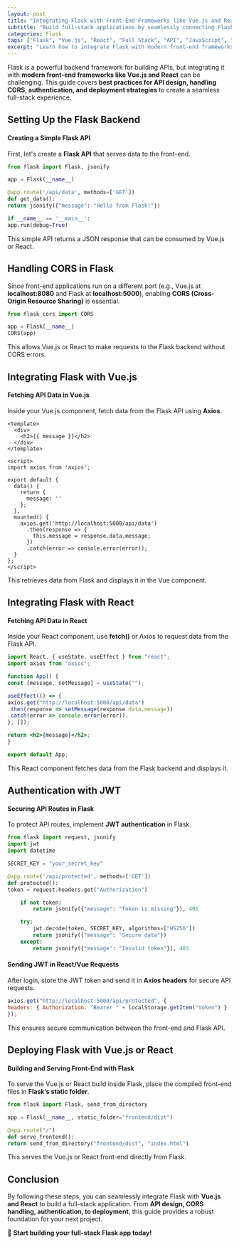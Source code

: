```yaml
---
layout: post
title: "Integrating Flask with Front-End Frameworks like Vue.js and React"
subtitle: "Build full-stack applications by seamlessly connecting Flask with Vue.js and React"
categories: Flask
tags: ["Flask", "Vue.js", "React", "Full Stack", "API", "JavaScript", "Python", "Frontend"]
excerpt: "Learn how to integrate Flask with modern front-end frameworks like Vue.js and React to build seamless full-stack applications. Explore API design, CORS handling, authentication, and deployment strategies."
---
```

Flask is a powerful backend framework for building APIs, but integrating it with **modern front-end frameworks like Vue.js and React** can be challenging. This guide covers **best practices for API design, handling CORS, authentication, and deployment strategies** to create a seamless full-stack experience.

## Setting Up the Flask Backend

#### Creating a Simple Flask API

First, let's create a **Flask API** that serves data to the front-end.

```python
from flask import Flask, jsonify

app = Flask(__name__)

@app.route('/api/data', methods=['GET'])
def get_data():
return jsonify({"message": "Hello from Flask!"})

if __name__ == '__main__':
app.run(debug=True)
```

This simple API returns a JSON response that can be consumed by Vue.js or React.

## Handling CORS in Flask

Since front-end applications run on a different port (e.g., Vue.js at **localhost:8080** and Flask at **localhost:5000**), enabling **CORS (Cross-Origin Resource Sharing)** is essential.

```python
from flask_cors import CORS

app = Flask(__name__)
CORS(app)
```

This allows Vue.js or React to make requests to the Flask backend without CORS errors.

## Integrating Flask with Vue.js

#### Fetching API Data in Vue.js

Inside your Vue.js component, fetch data from the Flask API using **Axios**.

```vue
<template>
  <div>
    <h2>{{ message }}</h2>
  </div>
</template>

<script>
import axios from 'axios';

export default {
  data() {
    return {
      message: ''
    };
  },
  mounted() {
    axios.get('http://localhost:5000/api/data')
      .then(response => {
        this.message = response.data.message;
      })
      .catch(error => console.error(error));
  }
};
</script>
```

This retrieves data from Flask and displays it in the Vue component.

## Integrating Flask with React

#### Fetching API Data in React

Inside your React component, use **fetch()** or Axios to request data from the Flask API.

```jsx
import React, { useState, useEffect } from "react";
import axios from "axios";

function App() {
const [message, setMessage] = useState("");

useEffect(() => {
axios.get("http://localhost:5000/api/data")
.then(response => setMessage(response.data.message))
.catch(error => console.error(error));
}, []);

return <h2>{message}</h2>;
}

export default App;
```

This React component fetches data from the Flask backend and displays it.

## Authentication with JWT

#### Securing API Routes in Flask

To protect API routes, implement **JWT authentication** in Flask.

```python
from flask import request, jsonify
import jwt
import datetime

SECRET_KEY = "your_secret_key"

@app.route('/api/protected', methods=['GET'])
def protected():
token = request.headers.get("Authorization")

    if not token:
        return jsonify({"message": "Token is missing"}), 401

    try:
        jwt.decode(token, SECRET_KEY, algorithms=["HS256"])
        return jsonify({"message": "Secure data"})
    except:
        return jsonify({"message": "Invalid token"}), 403
```

#### Sending JWT in React/Vue Requests

After login, store the JWT token and send it in **Axios headers** for secure API requests.

```js
axios.get("http://localhost:5000/api/protected", {
headers: { Authorization: "Bearer " + localStorage.getItem("token") }
});
```

This ensures secure communication between the front-end and Flask API.

## Deploying Flask with Vue.js or React

#### Building and Serving Front-End with Flask

To serve the Vue.js or React build inside Flask, place the compiled front-end files in **Flask’s static folder**.

```python
from flask import Flask, send_from_directory

app = Flask(__name__, static_folder="frontend/dist")

@app.route("/")
def serve_frontend():
return send_from_directory("frontend/dist", "index.html")
```

This serves the Vue.js or React front-end directly from Flask.

## Conclusion

By following these steps, you can seamlessly integrate Flask with **Vue.js and React** to build a full-stack application. From **API design, CORS handling, authentication, to deployment**, this guide provides a robust foundation for your next project.

🚀 **Start building your full-stack Flask app today!**
